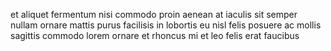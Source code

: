 et aliquet fermentum nisi commodo proin aenean at iaculis sit semper nullam
ornare mattis purus facilisis in lobortis eu nisl felis posuere ac mollis
sagittis commodo lorem ornare et rhoncus mi et leo felis erat faucibus